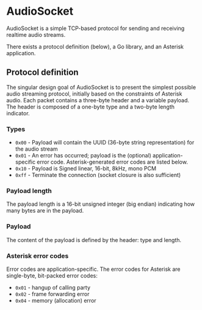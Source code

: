 # AudioSocket

AudioSocket is a simple TCP-based protocol for sending and receiving realtime
audio streams.

There exists a protocol definition (below), a Go library, and an Asterisk
application.

## Protocol definition

The singular design goal of AudioSocket is to present the simplest possible
audio streaming protocol, initially based on the constraints of Asterisk audio.
Each packet contains a three-byte header and a variable payload.  The header is
composed of a one-byte type and a two-byte length indicator.


### Types

  - `0x00` - Payload will contain the UUID (36-byte string representation) for the audio stream
  - `0x01` - An error has occurred; payload is the (optional)
    application-specific error code.  Asterisk-generated error codes are listed
    below.
  - `0x10` - Payload is Signed linear, 16-bit, 8kHz, mono PCM
  - `0xff` - Terminate the connection (socket closure is also sufficient)

### Payload length

The payload length is a 16-bit unsigned integer (big endian) indicating how many bytes are
in the payload.

### Payload

The content of the payload is defined by the header: type and length.

### Asterisk error codes

Error codes are application-specific.  The error codes for Asterisk are
single-byte, bit-packed error codes:

  - `0x01` - hangup of calling party
  - `0x02` - frame forwarding error
  - `0x04` - memory (allocation) error


